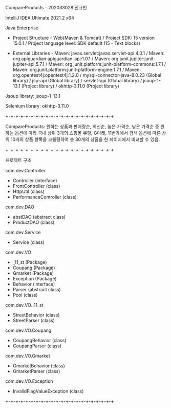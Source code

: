 CompareProducts - 202033028 전규빈

IntelliJ IDEA Ultimate 2021.2 x64

Java Enterprise
- Project Structure - 
  Web(Maven & Tomcat) / 
  Project SDK: 15 version 15.0.1 / 
  Project language level: SDK default (15 - Text blocks)

- External Libraries - 
  Maven: javax.servlet:javax.servlet-api:4.0.1 / 
  Maven: org.apiguardian:apiguardian-api:1.0.1 / 
  Maven: org.junit.jupiter:junit-jupiter-api:5.7.1 / 
  Maven: org.junit.platform:junit-platform-commons:1.7.1 / 
  Maven: org.junit.platform:junit-platform-engine:1.7.1 / 
  Maven: org.opentest4j:opentest4j:1.2.0 / 
  mysql-connector-java-8.0.23 (Global library) / 
  jsp-api (Global library) /
  servlet-api (Global library) /
  jsoup-1-13.1 (Project library) /
  okhttp-3.11.0 (Project library)
  
Jsoup library: jsoup-1-13.1

Selenium library: okhttp-3.11.0

+-+-+-+-+-+-+-+-+-+-+-+-+-+-+-+-+-+-+-+-+-+

CompareProducts: 원하는 상품과 판매량순, 최신순, 높은 가격순, 낮은 가격순 중 원하는 옵션에 따라 국내 상위 3개의 쇼핑몰 쿠팡, G마켓, 11번가에서 검색 옵션에 따른
상위 10개의 상품 항목을 크롤링하여 총 30개의 상품을 한 페이지에서 비교할 수 있음.

+-+-+-+-+-+-+-+-+-+-+-+-+-+-+-+-+-+-+-+-+-+

프로젝트 구조

com.dev.Controller
  - Controller (interface)
  - FrontController (class)
  - HttpUtil (class)
  - PerformanceController (class)

com.dev.DAO
  - abstDAO (abstract class)
  - ProductDAO (class)

com.dev.Service
  - Service (class)

com.dev.VO
  - _11_st (Package)
  - Coupang (Package)
  - Gmarket (Package)
  - Exception (Package)
  - Behavior (interface)
  - Parser (abstract class)
  - Pool (class)

com.dev.VO._11_st
  - StreetBehavior (class)
  - StreetParser (class)

com.dev.VO.Coupang
  - CoupangBehavior (class)
  - CoupangParser (class)

com.dev.VO.Gmarket
  - GmarketBehavior (class)
  - GmarketParser (class)

com.dev.VO.Exception
  - InvalidFlagValueException (class)

+-+-+-+-+-+-+-+-+-+-+-+-+-+-+-+-+-+-+-+-+-+
